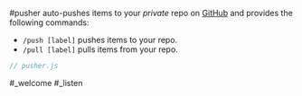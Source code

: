 #pusher auto-pushes items to your _private_ repo on [GitHub](https://github.com) and provides the following commands:
- `/push [label]` pushes items to your repo.
- `/pull [label]` pulls items from your repo.

```js_removed:pusher.js
// pusher.js
```

#_welcome #_listen